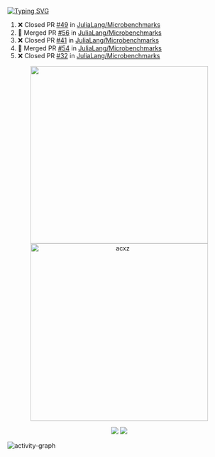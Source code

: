 [![Typing SVG](https://readme-typing-svg.herokuapp.com?size=16&color=AFFFA3&multiline=true&height=75&lines=contributing+to+robotics%2Faerospace%2Fml%2Fgpu+software;packaging+it+for+archlinux;ricer)](https://git.io/typing-svg)

<!--START_SECTION:activity-->
1. ❌ Closed PR [#49](https://github.com/JuliaLang/Microbenchmarks/pull/49) in [JuliaLang/Microbenchmarks](https://github.com/JuliaLang/Microbenchmarks)
2. 🎉 Merged PR [#56](https://github.com/JuliaLang/Microbenchmarks/pull/56) in [JuliaLang/Microbenchmarks](https://github.com/JuliaLang/Microbenchmarks)
3. ❌ Closed PR [#41](https://github.com/JuliaLang/Microbenchmarks/pull/41) in [JuliaLang/Microbenchmarks](https://github.com/JuliaLang/Microbenchmarks)
4. 🎉 Merged PR [#54](https://github.com/JuliaLang/Microbenchmarks/pull/54) in [JuliaLang/Microbenchmarks](https://github.com/JuliaLang/Microbenchmarks)
5. ❌ Closed PR [#32](https://github.com/JuliaLang/Microbenchmarks/pull/32) in [JuliaLang/Microbenchmarks](https://github.com/JuliaLang/Microbenchmarks)
<!--END_SECTION:activity-->

<p align="center">
  <img width="400em" src=https://github-readme-stats.vercel.app/api?username=acxz&include_all_commits=true&show_icons=true />
  <img width="400em" src="https://github-readme-streak-stats.herokuapp.com/?user=acxz&" alt="acxz" />
</p>

<p align="center">
  <img src=https://github-readme-stats.vercel.app/api/top-langs/?username=acxz&layout=compact />
  <img src=https://github-profile-trophy.vercel.app/?username=acxz&row=2&column=4 />
</p>

![activity-graph](https://activity-graph.herokuapp.com/graph?username=acxz&theme=aqua)
